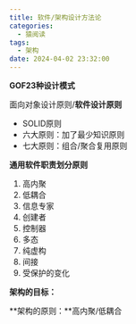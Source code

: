 ```yaml
---
title: 软件/架构设计方法论
categories:
  - 猿阅读
tags:
  - 架构
date: 2024-04-02 23:32:00
---
```


**GOF23种设计模式**



面向对象设计原则/**软件设计原则**

- SOLID原则
- 六大原则：加了最少知识原则
- 七大原则：组合/聚合复用原则



**通用软件职责划分原则**

1. 高内聚
2. 低耦合
3. 信息专家
4. 创建者
5. 控制器
6. 多态
7. 纯虚构
8. 间接
9. 受保护的变化



**架构的目标：**

**架构的原则：**高内聚/低耦合
